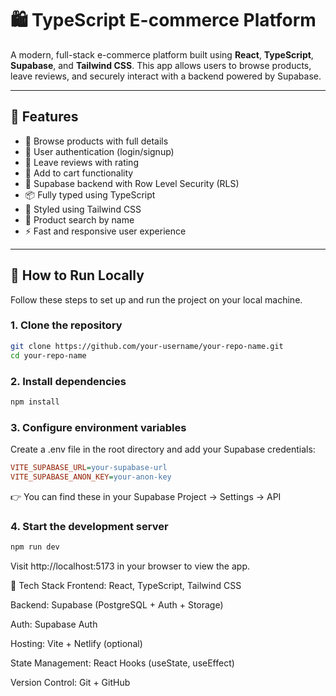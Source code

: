# 🛍️ TypeScript E-commerce Platform

A modern, full-stack e-commerce platform built using **React**, **TypeScript**, **Supabase**, and **Tailwind CSS**. This app allows users to browse products, leave reviews, and securely interact with a backend powered by Supabase.

---

## 🚀 Features

- 🛒 Browse products with full details
- 🔐 User authentication (login/signup)
- 📝 Leave reviews with rating
- 🧺 Add to cart functionality
- 🧾 Supabase backend with Row Level Security (RLS)
- 📦 Fully typed using TypeScript
- 💅 Styled using Tailwind CSS
- 🔎 Product search by name
- ⚡ Fast and responsive user experience

---

## 🧪 How to Run Locally

Follow these steps to set up and run the project on your local machine.

### 1. Clone the repository

```bash
git clone https://github.com/your-username/your-repo-name.git
cd your-repo-name
```
### 2. Install dependencies

```bash
npm install
```

### 3. Configure environment variables
Create a .env file in the root directory and add your Supabase credentials:

```ini
VITE_SUPABASE_URL=your-supabase-url
VITE_SUPABASE_ANON_KEY=your-anon-key
```
👉 You can find these in your Supabase Project → Settings → API

### 4. Start the development server
```bash
npm run dev
```
Visit http://localhost:5173 in your browser to view the app.


🧠 Tech Stack
Frontend: React, TypeScript, Tailwind CSS

Backend: Supabase (PostgreSQL + Auth + Storage)

Auth: Supabase Auth

Hosting: Vite + Netlify (optional)

State Management: React Hooks (useState, useEffect)

Version Control: Git + GitHub




